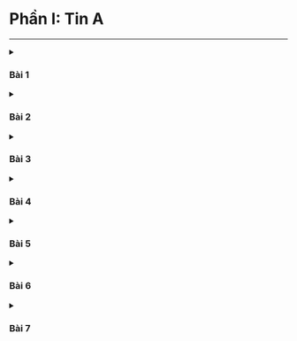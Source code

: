 # Phần I: Tin A
---

<details>
  <summary><h3>Bài 1</h3></summary>

![](https://github.com/hthuan02/Trac-nghiem-Tin-A-B/blob/main/Tin_A/1/z6629429857916_b182fffc0f62539174b05651353a0eb2.jpg)

![](https://github.com/hthuan02/Trac-nghiem-Tin-A-B/blob/main/Tin_A/1/z6629429857828_baa3d5ec0db0133e162ebcc5e88ce9fa.jpg)

![](https://github.com/hthuan02/Trac-nghiem-Tin-A-B/blob/main/Tin_A/1/z6629429858339_c46eff2c8a96199ef94192093c5d5a10.jpg)

![](https://github.com/hthuan02/Trac-nghiem-Tin-A-B/blob/main/Tin_A/1/z6629429858059_4f905732e454228f4e355c6668ce68e2.jpg)

![](https://github.com/hthuan02/Trac-nghiem-Tin-A-B/blob/main/Tin_A/1/z6629429858719_a578da3a32837a595b0f11872c0f8a62.jpg)

![](https://github.com/hthuan02/Trac-nghiem-Tin-A-B/blob/main/Tin_A/1/z6629429859040_443ac129c219acc8095039f6843e1252.jpg)

![](https://github.com/hthuan02/Trac-nghiem-Tin-A-B/blob/main/Tin_A/1/z6629429859744_4967f9fa59184012624efbfe202c318c.jpg)

![](https://github.com/hthuan02/Trac-nghiem-Tin-A-B/blob/main/Tin_A/1/z6629429860196_68d7b72bdc149073758c28a4ae56e0af.jpg)

![](https://github.com/hthuan02/Trac-nghiem-Tin-A-B/blob/main/Tin_A/1/z6629429860445_16ecc4dab9302650b0859673c44d53bd.jpg)

![](https://github.com/hthuan02/Trac-nghiem-Tin-A-B/blob/main/Tin_A/1/z6629429860845_913ac5c88039272f874e8601efe3ea98.jpg)

![](https://github.com/hthuan02/Trac-nghiem-Tin-A-B/blob/main/Tin_A/1/z6629429860960_9d65d1068a1eb8080cec11561764ca24.jpg)

![](https://github.com/hthuan02/Trac-nghiem-Tin-A-B/blob/main/Tin_A/1/z6629429861154_38f24d93a90dd5fb4881aff7928f9768.jpg)

![](https://github.com/hthuan02/Trac-nghiem-Tin-A-B/blob/main/Tin_A/1/z6629429861492_7f75b1139d1b0be38d86440f8d03c2b8.jpg)

![](https://github.com/hthuan02/Trac-nghiem-Tin-A-B/blob/main/Tin_A/1/z6629429862663_6ece78dd527fde5c62bd3e560af29ee3.jpg)

![](https://github.com/hthuan02/Trac-nghiem-Tin-A-B/blob/main/Tin_A/1/z6629429857715_acfba4831640bc7d847f136a891cccdf.jpg)

![](https://github.com/hthuan02/Trac-nghiem-Tin-A-B/blob/main/Tin_A/1/z6629429857102_352c150f180913ce1c11ba5c53e12f20.jpg)


</details>


<details>
  <summary><h3>Bài 2</h3></summary>

![](https://github.com/hthuan02/Trac-nghiem-Tin-A-B/blob/main/Tin_A/2/z6629430231292_03db00d8e5967ade5d7a3708bd543214.jpg)

![](https://github.com/hthuan02/Trac-nghiem-Tin-A-B/blob/main/Tin_A/2/z6629430231788_ebff88e2b179b821d3722637604a1789.jpg)

![](https://github.com/hthuan02/Trac-nghiem-Tin-A-B/blob/main/Tin_A/2/z6629430233798_24cb032db5da98f2d5a6d4f1ed5468d0.jpg)

![](https://github.com/hthuan02/Trac-nghiem-Tin-A-B/blob/main/Tin_A/2/z6629430234279_3a486ae2c1b6b6edbbb9439ccbdcbec0.jpg)

![](https://github.com/hthuan02/Trac-nghiem-Tin-A-B/blob/main/Tin_A/2/z6629430235611_8f991ad6efbeeacb62b94eafff24029f.jpg)

![](https://github.com/hthuan02/Trac-nghiem-Tin-A-B/blob/main/Tin_A/2/z6629430236786_2e33c184d64bce294d4501155a95f1dd.jpg)

![](https://github.com/hthuan02/Trac-nghiem-Tin-A-B/blob/main/Tin_A/2/z6629430237353_58b65def1ec27a1929e51e656b2bdf69.jpg)

![](https://github.com/hthuan02/Trac-nghiem-Tin-A-B/blob/main/Tin_A/2/z6629430238062_35d56821f0cd1024a45e1d66fbe5279b.jpg)

![](https://github.com/hthuan02/Trac-nghiem-Tin-A-B/blob/main/Tin_A/2/z6629430238939_dfdc06f57b515f3264f6e742247c5c75.jpg)

![](https://github.com/hthuan02/Trac-nghiem-Tin-A-B/blob/main/Tin_A/2/z6629430239868_eb899be14d87a7051997cf282b3c7e48.jpg)

![](https://github.com/hthuan02/Trac-nghiem-Tin-A-B/blob/main/Tin_A/2/z6629430240425_ad450e68b9cfdb8ae64e59668df4bd40.jpg)

![](https://github.com/hthuan02/Trac-nghiem-Tin-A-B/blob/main/Tin_A/2/z6629430242134_917a283367ffc0adbbd3324f2cb2361e.jpg)

![](https://github.com/hthuan02/Trac-nghiem-Tin-A-B/blob/main/Tin_A/2/z6629430242961_601639917319e10a0fb709827a3fccab.jpg)

![](https://github.com/hthuan02/Trac-nghiem-Tin-A-B/blob/main/Tin_A/2/z6629430243482_c6f31535dfa1667d0667ec1396d34c1c.jpg)

![](https://github.com/hthuan02/Trac-nghiem-Tin-A-B/blob/main/Tin_A/2/z6629430244803_b13ac8dc64f4605c9c2eba7ddbbfc62a.jpg)

![](https://github.com/hthuan02/Trac-nghiem-Tin-A-B/blob/main/Tin_A/2/z6629430245871_65a9cc0f33c2eb618b23878065ea769f.jpg)

</details>


<details>
  <summary><h3>Bài 3</h3></summary>


![](https://github.com/hthuan02/Trac-nghiem-Tin-A-B/blob/main/Tin_A/3/z6629430819936_8f460fab725a466c276314e4a7d304ec.jpg)

![](https://github.com/hthuan02/Trac-nghiem-Tin-A-B/blob/main/Tin_A/3/z6629430821198_6d0a7f1b2c717880aa8723b1abe90bd6.jpg)

![](https://github.com/hthuan02/Trac-nghiem-Tin-A-B/blob/main/Tin_A/3/z6629430821788_46e7ca2d270acbad25d56f73d7c0935c.jpg)

![](https://github.com/hthuan02/Trac-nghiem-Tin-A-B/blob/main/Tin_A/3/z6629430822181_5a17da76506ebea297f1d68db72719db.jpg)

![](https://github.com/hthuan02/Trac-nghiem-Tin-A-B/blob/main/Tin_A/3/z6629430823995_43ca683446df80e78f8f49cbee9b6d6a.jpg)

![](https://github.com/hthuan02/Trac-nghiem-Tin-A-B/blob/main/Tin_A/3/z6629430825088_3b0b4e6e5323efa878b1919d4bdd9ded.jpg)

![](https://github.com/hthuan02/Trac-nghiem-Tin-A-B/blob/main/Tin_A/3/z6629430826254_8a26a4c1a0bfb0d26e3b2968d7b8e7b1.jpg)

![](https://github.com/hthuan02/Trac-nghiem-Tin-A-B/blob/main/Tin_A/3/z6629430826963_4fc062e83a5ca9c2cd359e47492d4f2b.jpg)

![](https://github.com/hthuan02/Trac-nghiem-Tin-A-B/blob/main/Tin_A/3/z6629430827680_ddf6e33e07de792a8238ff4c3e50f500.jpg)

![](https://github.com/hthuan02/Trac-nghiem-Tin-A-B/blob/main/Tin_A/3/z6629430828553_f62a4a84039e8334253b8d62a27512c7.jpg)

![](https://github.com/hthuan02/Trac-nghiem-Tin-A-B/blob/main/Tin_A/3/z6629430829769_2301f632d95e24f82183050a8bc6e45a.jpg)

![](https://github.com/hthuan02/Trac-nghiem-Tin-A-B/blob/main/Tin_A/3/z6629430830598_7ffeeb80a6d0cd014e23b71d800e9abc.jpg)

![](https://github.com/hthuan02/Trac-nghiem-Tin-A-B/blob/main/Tin_A/3/z6629430831571_49549c64dee1fb8d661895babdeea8a5.jpg)

![](https://github.com/hthuan02/Trac-nghiem-Tin-A-B/blob/main/Tin_A/3/z6629430833051_253240ab9a69231974ae257b093bfc4c.jpg)

![](https://github.com/hthuan02/Trac-nghiem-Tin-A-B/blob/main/Tin_A/3/z6629430833924_677efcb2c5eac4245a19919d8cf12ee1.jpg)

![](https://github.com/hthuan02/Trac-nghiem-Tin-A-B/blob/main/Tin_A/3/z6629430834724_f4adeffb5a00ef95348a86886b8b2b30.jpg)

</details>

<details>
  <summary><h3>Bài 4</h3></summary>

![](https://github.com/hthuan02/Trac-nghiem-Tin-A-B/blob/main/Tin_A/4/z6629436168623_d3929779398fd7f4c5f284ee42623076.jpg)

![](https://github.com/hthuan02/Trac-nghiem-Tin-A-B/blob/main/Tin_A/4/z6629436169598_8d4be530bca64d52ef48f30ca7811f0f.jpg)

![](https://github.com/hthuan02/Trac-nghiem-Tin-A-B/blob/main/Tin_A/4/z6629436169758_f38fa895743b2687a29ca66a54770649.jpg)

![](https://github.com/hthuan02/Trac-nghiem-Tin-A-B/blob/main/Tin_A/4/z6629436169965_e387ce030768f4a212e3a4478c6439be.jpg)

![](https://github.com/hthuan02/Trac-nghiem-Tin-A-B/blob/main/Tin_A/4/z6629436170485_42d16e567163d5ccea2ea10a8a99b148.jpg)

![](https://github.com/hthuan02/Trac-nghiem-Tin-A-B/blob/main/Tin_A/4/z6629436170602_7570196e0c378b64a0565fd9ad7db0af.jpg)

![](https://github.com/hthuan02/Trac-nghiem-Tin-A-B/blob/main/Tin_A/4/z6629436171051_4a31ad3a86a3b107a6885e7752283fa8.jpg)

![](https://github.com/hthuan02/Trac-nghiem-Tin-A-B/blob/main/Tin_A/4/z6629436172100_720770724aeacb081b1ceece679ace24.jpg)

![](https://github.com/hthuan02/Trac-nghiem-Tin-A-B/blob/main/Tin_A/4/z6629436172355_e2a85c9de94903ccd197cd509088be18.jpg)

![](https://github.com/hthuan02/Trac-nghiem-Tin-A-B/blob/main/Tin_A/4/z6629436172886_5dac3aea79cd519c5964b5ec31e169dd.jpg)

![](https://github.com/hthuan02/Trac-nghiem-Tin-A-B/blob/main/Tin_A/4/z6629436173556_70c13f2cd1d0a364dc8653f95f6cabda.jpg)

![](https://github.com/hthuan02/Trac-nghiem-Tin-A-B/blob/main/Tin_A/4/z6629436173575_b7920294fb906f779cfa674b0939345b.jpg)

![](https://github.com/hthuan02/Trac-nghiem-Tin-A-B/blob/main/Tin_A/4/z6629436173732_a004eb826e0068ddde866d02588323b8.jpg)

![](https://github.com/hthuan02/Trac-nghiem-Tin-A-B/blob/main/Tin_A/4/z6629436175168_83a145b3019328dcab89c417a4c0484b.jpg)

![](https://github.com/hthuan02/Trac-nghiem-Tin-A-B/blob/main/Tin_A/4/z6629436175358_f3fd9cc7b8a11ec8ee1abaafa668ed42.jpg)

![](https://github.com/hthuan02/Trac-nghiem-Tin-A-B/blob/main/Tin_A/4/z6629436176324_8f1a3b3a6fc3ecdc3f7ed72132b8e76b.jpg)



</details>


<details>
  <summary><h3>Bài 5</h3></summary>

![](https://github.com/hthuan02/Trac-nghiem-Tin-A-B/blob/main/Tin_A/5/z6629428974926_fad859d4faecc5dc237887c76039fc94.jpg)

![](https://github.com/hthuan02/Trac-nghiem-Tin-A-B/blob/main/Tin_A/5/z6629428975905_987e49be50c9b908f3d5436b48870d9f.jpg)

![](https://github.com/hthuan02/Trac-nghiem-Tin-A-B/blob/main/Tin_A/5/z6629428976831_ac176d7836db5bc5da62514f0b13e71c.jpg)

![](https://github.com/hthuan02/Trac-nghiem-Tin-A-B/blob/main/Tin_A/5/z6629428976944_2cbe6f191dc0a78dfbee2bee774a5812.jpg)

![](https://github.com/hthuan02/Trac-nghiem-Tin-A-B/blob/main/Tin_A/5/z6629428977136_1f6573108f228792743e09fb38460a27.jpg)

![](https://github.com/hthuan02/Trac-nghiem-Tin-A-B/blob/main/Tin_A/5/z6629428977205_bb9ce4cecf5c3b87b10ef7aff92a08da.jpg)

![](https://github.com/hthuan02/Trac-nghiem-Tin-A-B/blob/main/Tin_A/5/z6629428977285_3440cd30571b3ccd9e16a9d89a65782e.jpg)

![](https://github.com/hthuan02/Trac-nghiem-Tin-A-B/blob/main/Tin_A/5/z6629428977575_52511fd3321ef252a074feab05bcf13c.jpg)

![](https://github.com/hthuan02/Trac-nghiem-Tin-A-B/blob/main/Tin_A/5/z6629428977837_222f5413feb672f4e29895579cf4c1b4.jpg)

![](https://github.com/hthuan02/Trac-nghiem-Tin-A-B/blob/main/Tin_A/5/z6629428978881_1032b7d70af33488cc14c04a09f0371e.jpg)

![](https://github.com/hthuan02/Trac-nghiem-Tin-A-B/blob/main/Tin_A/5/z6629428979304_5d856084e67be0f0cc4f09519c8b1df6.jpg)

![](https://github.com/hthuan02/Trac-nghiem-Tin-A-B/blob/main/Tin_A/5/z6629428979348_7ce0c9de6326eeb51659391b590ec246.jpg)

![](https://github.com/hthuan02/Trac-nghiem-Tin-A-B/blob/main/Tin_A/5/z6629428979660_2978737bd304f0a0d0026ed322af7539.jpg)

![](https://github.com/hthuan02/Trac-nghiem-Tin-A-B/blob/main/Tin_A/5/z6629428980478_58b0817f2f296b03b69066b5681989c2.jpg)

![](https://github.com/hthuan02/Trac-nghiem-Tin-A-B/blob/main/Tin_A/5/z6629428981073_774ba7fb15a2f8fd2db43c4aa887bc23.jpg)

![](https://github.com/hthuan02/Trac-nghiem-Tin-A-B/blob/main/Tin_A/5/z6629428981095_1ce14c5d39f674dd7278d914c620d3c9.jpg)

</details>


<details>
  <summary><h3>Bài 6</h3></summary>

![](https://github.com/hthuan02/Trac-nghiem-Tin-A-B/blob/main/Tin_A/6/z6629436918341_e0862a7a0974efd7b4fe8503859b9da8.jpg)

![](https://github.com/hthuan02/Trac-nghiem-Tin-A-B/blob/main/Tin_A/6/z6629436919498_4574fcd921544b78ab3fe6d633b3dcf2.jpg)

![](https://github.com/hthuan02/Trac-nghiem-Tin-A-B/blob/main/Tin_A/6/z6629436919890_2afb23827e4cc84101664147070e9492.jpg)

![](https://github.com/hthuan02/Trac-nghiem-Tin-A-B/blob/main/Tin_A/6/z6629436920060_aa7437aeb35df0dfd54c28fa9ff10bfb.jpg)

![](https://github.com/hthuan02/Trac-nghiem-Tin-A-B/blob/main/Tin_A/6/z6629436921253_d516932d3a5bd33ae0c4510ff34db1f0.jpg)

![](https://github.com/hthuan02/Trac-nghiem-Tin-A-B/blob/main/Tin_A/6/z6629436921513_7da4f01178c4e0039816457fd7368e61.jpg)

![](https://github.com/hthuan02/Trac-nghiem-Tin-A-B/blob/main/Tin_A/6/z6629436922717_89b40c6e78b3347b0b4a5b4b2a95fef4.jpg)

![](https://github.com/hthuan02/Trac-nghiem-Tin-A-B/blob/main/Tin_A/6/z6629436922901_9b3af525be011a91c6becc7ec1a597fa.jpg)

![](https://github.com/hthuan02/Trac-nghiem-Tin-A-B/blob/main/Tin_A/6/z6629436923206_0d02236f643cbe4390f7d6b9f013cdbc.jpg)

![](https://github.com/hthuan02/Trac-nghiem-Tin-A-B/blob/main/Tin_A/6/z6629436923207_afd0487a158c43cfdc7659337c9caec2.jpg)

![](https://github.com/hthuan02/Trac-nghiem-Tin-A-B/blob/main/Tin_A/6/z6629436924027_2000ce5ec78c6a07d7524f2dd2839574.jpg)

![](https://github.com/hthuan02/Trac-nghiem-Tin-A-B/blob/main/Tin_A/6/z6629436924568_fdbeb0ac4b9acce7c6741767c71b562d.jpg)

![](https://github.com/hthuan02/Trac-nghiem-Tin-A-B/blob/main/Tin_A/6/z6629436924859_be8068303b43d7d117db6b9189cfafa8.jpg)

![](https://github.com/hthuan02/Trac-nghiem-Tin-A-B/blob/main/Tin_A/6/z6629436925207_5f41fea00f7f73f98a9822ec75d8c13f.jpg)

![](https://github.com/hthuan02/Trac-nghiem-Tin-A-B/blob/main/Tin_A/6/z6629436925745_5a9537cd855f7e57a92e2fdf89a57ff1.jpg)

![](https://github.com/hthuan02/Trac-nghiem-Tin-A-B/blob/main/Tin_A/6/z6629436926557_8d1f41bb9e0b13db0cf928cb411314ff.jpg)




</details>


<details>
  <summary><h3>Bài 7</h3></summary>

![](https://github.com/hthuan02/Trac-nghiem-Tin-A-B/blob/main/Tin_A/7/z6629437425851_cdcf70125c4e466451bb828cb47f44db.jpg)

![](https://github.com/hthuan02/Trac-nghiem-Tin-A-B/blob/main/Tin_A/7/z6629437426309_a0bd6ce5d219b1a929c08064fcf377f8.jpg)

![](https://github.com/hthuan02/Trac-nghiem-Tin-A-B/blob/main/Tin_A/7/z6629437426472_d0f8e06f78450975c603b708f249cf28.jpg)

![](https://github.com/hthuan02/Trac-nghiem-Tin-A-B/blob/main/Tin_A/7/z6629437427113_c3642d25b21213bd9abe6f5ae778ef1b.jpg)

![](https://github.com/hthuan02/Trac-nghiem-Tin-A-B/blob/main/Tin_A/7/z6629437427645_818071f909c57f05c1b613ef09ea4cf6.jpg)

![](https://github.com/hthuan02/Trac-nghiem-Tin-A-B/blob/main/Tin_A/7/z6629437428040_482993fccfd06eab83586f6dc3c662fd.jpg)

![](https://github.com/hthuan02/Trac-nghiem-Tin-A-B/blob/main/Tin_A/7/z6629437428730_23eb68b886e63b7e4a8cbfcde429c005.jpg)

![](https://github.com/hthuan02/Trac-nghiem-Tin-A-B/blob/main/Tin_A/7/z6629437429159_5189b6454276b0f7160eb64cd23eddf1.jpg)

![](https://github.com/hthuan02/Trac-nghiem-Tin-A-B/blob/main/Tin_A/7/z6629437430055_4c8e17c4b636fff5f48ee1972e881cd6.jpg)

![](https://github.com/hthuan02/Trac-nghiem-Tin-A-B/blob/main/Tin_A/7/z6629437430565_1e89a6c727c238fb00ba4d038b599ed0.jpg)

![](https://github.com/hthuan02/Trac-nghiem-Tin-A-B/blob/main/Tin_A/7/z6629437430989_72810259af55caaf30117852ef0ad24e.jpg)

![](https://github.com/hthuan02/Trac-nghiem-Tin-A-B/blob/main/Tin_A/7/z6629437431588_42f051829ba010ee6d5c3e905bf55684.jpg)

![](https://github.com/hthuan02/Trac-nghiem-Tin-A-B/blob/main/Tin_A/7/z6629437431943_88f8dde21ca07ab4b364c649c0d89883.jpg)

![](https://github.com/hthuan02/Trac-nghiem-Tin-A-B/blob/main/Tin_A/7/z6629437432568_ecacbac87189b49d30662ec617184423.jpg)

![](https://github.com/hthuan02/Trac-nghiem-Tin-A-B/blob/main/Tin_A/7/z6629437433256_2aa346f733d3cf96b7d3f26242b89be5.jpg)

![](https://github.com/hthuan02/Trac-nghiem-Tin-A-B/blob/main/Tin_A/7/z6629437434285_a643efb747b349579b40f5ad0168d835.jpg)


</details>

